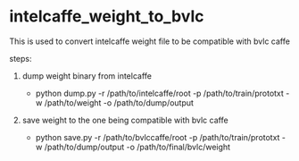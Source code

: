 # intelcaffe_weight_to_bvlc
This is used to convert intelcaffe weight file to be compatible with bvlc caffe

steps:
1. dump weight binary from intelcaffe

   - python dump.py -r /path/to/intelcaffe/root -p /path/to/train/prototxt -w /path/to/weight -o /path/to/dump/output

2. save weight to the one being compatible with bvlc caffe

   - python save.py -r /path/to/bvlccaffe/root -p /path/to/train/prototxt -w /path/to/dump/output -o /path/to/final/bvlc/weight
